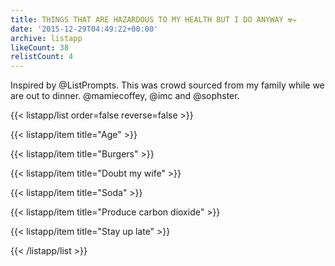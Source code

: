 ```yaml
---
title: THINGS THAT ARE HAZARDOUS TO MY HEALTH BUT I DO ANYWAY ☢☣
date: '2015-12-29T04:49:22+00:00'
archive: listapp
likeCount: 38
relistCount: 4
---
```


Inspired by @ListPrompts. This was crowd sourced from my family while we are out to dinner. @mamiecoffey, @imc and @sophster.

<!--more-->

{{< listapp/list order=false reverse=false >}}

   {{< listapp/item title="Age" >}}

   {{< listapp/item title="Burgers" >}}

   {{< listapp/item title="Doubt my wife" >}}

   {{< listapp/item title="Soda" >}}

   {{< listapp/item title="Produce carbon dioxide" >}}

   {{< listapp/item title="Stay up late" >}}

{{< /listapp/list >}}
